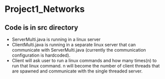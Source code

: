 ﻿# Project1_Networks
## Code is in src directory
- ServerMulti.java is running in a linux server
- ClientMulti.java is running in a separate linux server that can communicate with ServerMulti.java (currently the communication configuration is hardcoded).
- Client will ask user to run a linux commands and how many times(n) to run that linux command. n will become the number of client threads that are spawned and communicate with the single threaded server.
